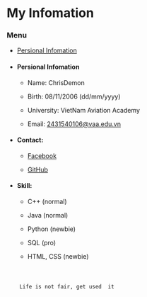 
# My Infomation

### Menu
  - [Persional Infomation](#PersionalInfomation)


<a name="PersionalInfomation"></a>
- #### Persional Infomation

  - Name: ChrisDemon    

  - Birth: 08/11/2006 (dd/mm/yyyy)  

  - University: VietNam Aviation Academy    

  - Email: 2431540106@vaa.edu.vn

- #### Contact:

  - [Facebook](https://www.facebook.com/Longpogba06)    

  - [GitHub](https://github.com/ChrisDemon0811)

- #### Skill:

  - C++ (normal)

  - Java (normal)

  - Python (newbie)

  - SQL (pro)

  - HTML, CSS (newbie)

 #

```sh

    Life is not fair, get used  it

```




